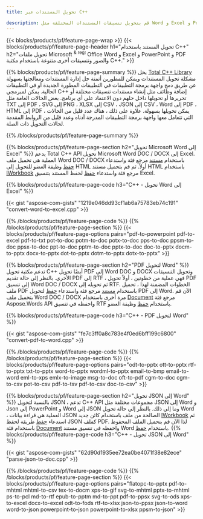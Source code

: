 ```yaml
---
title: تحويل المستندات عبر C++ 

description: قم بتحويل تنسيقات المستندات المختلفة مثل Word و Excel و PowerPoint و PDF و JSON والصور والمزيد باستخدام C++ API. 
---
```


{{< blocks/products/pf/feature-page-wrap >}}
{{< blocks/products/pf/feature-page-header h1="تحويل المستند باستخدام C++" h2="تحويل ملفات Microsoft <sup> & reg؛ </sup> Office Word و Excel و PowerPoint و PDF والصور وتنسيقات أخرى متنوعة باستخدام مكتبة C++." >}}

{{% blocks/products/pf/feature-page-summary %}}
يحل [Total C++ Library](https://products.aspose.com/total/cpp/) مشكلة تحويل المستندات ويمكن للمطورين أتمتة حل إدارة المستندات ومعالجتها بسهولة عن طريق دمج واجهة برمجة التطبيقات في التطبيقات المطورة الجديدة أو في التطبيقات الحالية. يمكن لمبرمجي C++ إضافة وظائف مثل إنشاء مستندات تنسيقات مختلفة أو تحريرها أو تحويلها داخل حلهم دون الاعتماد على أي برنامج. بعض الحالات العامة مثل TXT إلى PDF ، SVG إلى PNG ، XLSX إلى CSV ، JSON إلى CSV ، Word إلى PDF ، HTML إلى PDF ، يمكن تحويلها بسهولة. علاوة على ذلك ، هناك عدد قليل من الحالات التي تتعامل معها واجهة برمجة التطبيقات المدرجة أدناه وعدد قليل من الروابط المقدمة لحالات التحويل ذات الصلة. 

{{% /blocks/products/pf/feature-page-summary  %}}

{{% blocks/products/pf/feature-page-section  h2="تحويل Microsoft Word إلى Excel" %}}
يدعم Total C++ API تحويل Microsoft Word DOC / DOCX إلى Excel.  العملية هي تحميل ملف Word DOC / DOCX باستخدام [مستند](https://reference.aspose.com/words/cpp/class/aspose.words.document) مرجع فئة واستدعاء [حفظ](https://reference.aspose.com/words/cpp/class/aspose.words.document#save_string_saveformat) وظيفة العضو للتحويل إلى HTML أولاً. ثم قم بتحميل مستند HTML باستخدام [IWorkbook](https://reference.aspose.com/cells/cpp/class/aspose.cells.i_workbook) مرجع فئة واستدعاء [حفظ](https://reference.aspose.com/cells/cpp/class/aspose.cells.i_workbook#a5dc7de23f7ceba76a05dc1d49f51502e) لحفظ المستند بتنسيق Excel. 

{{% blocks/products/pf/feature-page-code h3="C++ - تحويل Word إلى Excel" %}}

{{< gist "aspose-com-gists" "1219e046dd93cf1ab6a75783eb74c191" "convert-word-to-excel.cpp" >}}

{{% /blocks/products/pf/feature-page-code  %}}
{{% /blocks/products/pf/feature-page-section %}}
{{< blocks/products/pf/feature-page-options pairs="pdf-to-powerpoint pdf-to-excel pdf-to-txt pot-to-doc potm-to-doc potx-to-doc pps-to-doc ppsm-to-doc ppsx-to-doc ppt-to-doc pptm-to-doc pptx-to-doc doc-to-pptx docm-to-pptx docx-to-pptx dot-to-pptx dotm-to-pptx dotx-to-pptx" >}}

{{% blocks/products/pf/feature-page-section  h2="PDF لتحويل Word" %}}
تدعم مكتبة تحويل C++ أيضًا تحويل PDF إلى Word DOC و DOCX وتحويل التنسيقات الأخرى. بالنظر إلى حالة تقديم PDF إلى RTF ، فهي عملية من خطوتين ، أولاً تحويل PDF إلى تنسيق Word DOC / DOCX ثم تحويله إلى RTF. الخطوات المضمنة لهذا ، تحميل ملف PDF باستخدام [مستند](https://reference.aspose.com/pdf/cpp/class/aspose.pdf.document) مرجع فئة واستدعاء [حفظ](https://reference.aspose.com/pdf/cpp/class/aspose.pdf.document#adb8061c585440fde49c1263e68837f01) لتحويل PDF إلى Word. الآن قم بتحميل ملف Word DOC / DOCX مرة أخرى باستخدام [Document](https://reference.aspose.com/words/cpp/class/aspose.words.document) مرجع فئة Aspose.Words API واحفظه في تنسيق RTF باستخدام [حفظ](https://reference.aspose.com/words/cpp/class/aspose.words.document#save_stream_saveformat) وظيفة العضو.

{{% blocks/products/pf/feature-page-code h3="C++ - PDF لتحويل Word" %}}

{{< gist "aspose-com-gists" "fe7c3ff0a8c783e4f0ed6bff199c6800" "convert-pdf-to-word.cpp" >}}

{{% /blocks/products/pf/feature-page-code  %}}
{{% /blocks/products/pf/feature-page-section %}}
{{< blocks/products/pf/feature-page-options pairs="odt-to-pptx ott-to-pptx rtf-to-pptx txt-to-pptx word-to-pptx wordml-to-pptx email-to-bmp email-to-word eml-to-xps emlx-to-image msg-to-doc oft-to-pdf cgm-to-doc cgm-to-csv pot-to-csv pdf-to-tsv pdf-to-csv doc-to-csv" >}}

{{% blocks/products/pf/feature-page-section  h2="تحويل JSON إلى Word" %}}
بالنسبة لتحويل JSON ، تدعم C++ API مجموعات مختلفة مثل JSON إلى Word و Json إلى PowerPoint و Word إلى JSON وما إلى ذلك. بالنظر إلى حالة تحويل Word ، العملية هي قراءة بيانات JSON الصالحة من ملف باستخدام كائن جديد [IWorkbook](https://reference.aspose.com/cells/cpp/class/aspose.cells.i_workbook) ثم استدعاء [حفظ](https://reference.aspose.com/cells/cpp/class/aspose.cells.i_workbook#a9460f52a2dec8f4bf623a4905167d997) طريقة لحفظ JSON كملف PDF. لذا الآن قم بتحميل الملف المحفوظ باستخدام فئة [Document](https://reference.aspose.com/words/cpp/class/aspose.words.document) واحفظه في تنسيق مستند Word باستخدام [حفظ](https://reference.aspose.com/Words/cpp/class/aspose.words.document#save_string_saveformat).
{{% blocks/products/pf/feature-page-code h3="C++ - تحويل JSON إلى Word" %}}

{{< gist "aspose-com-gists" "62d90d1935ee72ea0be4071f38e82ece" "parse-json-to-doc.cpp" >}}


{{% /blocks/products/pf/feature-page-code  %}}
{{% /blocks/products/pf/feature-page-section %}}
{{< blocks/products/pf/feature-page-options pairs="flatopc-to-pptx pdf-to-mhtml mhtml-to-csv tex-to-docm xps-to-gif svg-to-mhtml pptx-to-mhtml ps-to-pcl md-to-rtf epub-to-pptm md-to-ppt pdf-to-ppsx svg-to-ods xps-to-excel docx-to-excel odt-to-fods rtf-to-xlsx json-to-ppsx json-to-word word-to-json powerpoint-to-json powerpoint-to-xlsx ppsm-to-json" >}}